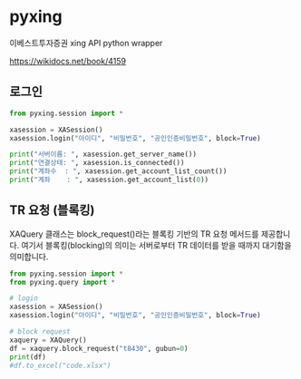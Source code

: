 # pyxing
이베스트투자증권 xing API python wrapper 

https://wikidocs.net/book/4159

## 로그인

```python
from pyxing.session import *

xasession = XASession()
xasession.login("아이디", "비밀번호", "공인인증비밀번호", block=True)

print("서버이름: ", xasession.get_server_name())
print("연결상태: ", xasession.is_connected())
print("계좌수  : ", xasession.get_account_list_count())
print("계좌    : ", xasession.get_account_list(0))
```

## TR 요청 (블록킹)

XAQuery 클래스는 block_request()라는 블록킹 기반의 TR 요청 메서드를 제공합니다. 여기서 블록킹(blocking)의 의미는 서버로부터 TR 데이터를 받을 때까지 대기함을 의미합니다. 

```python
from pyxing.session import *
from pyxing.query import *

# login
xasession = XASession()
xasession.login("아이디", "비밀번호", "공인인증비밀번호", block=True)

# block request
xaquery = XAQuery()
df = xaquery.block_request("t8430", gubun=0)
print(df)
#df.to_excel("code.xlsx")
```
